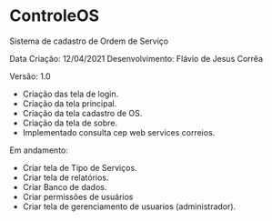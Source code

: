 # ControleOS

Sistema de cadastro de Ordem de Serviço

Data Criação: 12/04/2021
Desenvolvimento: Flávio de Jesus Corrêa


Versão: 1.0

- Criação das tela de login.
- Criação da tela principal.
- Criação da tela cadastro de OS.
- Criação da tela de sobre.
- Implementado consulta cep web services correios. 


Em andamento:

- Criar tela de Tipo de Serviços.
- Criar tela de relatórios.
- Criar Banco de dados.
- Criar permissões de usuários
- Criar tela de gerenciamento de usuarios (administrador).
